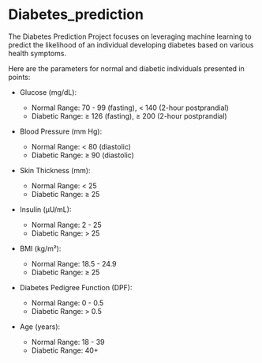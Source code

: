 # Diabetes_prediction
The Diabetes Prediction Project focuses on leveraging machine learning to predict the likelihood of an individual developing diabetes based on various health symptoms. 

Here are the parameters for normal and diabetic individuals presented in points:

- Glucose (mg/dL):
  - Normal Range: 70 - 99 (fasting), < 140 (2-hour postprandial)
  - Diabetic Range: ≥ 126 (fasting), ≥ 200 (2-hour postprandial)

- Blood Pressure (mm Hg):
  - Normal Range: < 80 (diastolic)
  - Diabetic Range: ≥ 90 (diastolic)

- Skin Thickness (mm):
  - Normal Range: < 25
  - Diabetic Range: ≥ 25

- Insulin (μU/mL):
  - Normal Range: 2 - 25
  - Diabetic Range: > 25

- BMI (kg/m²):
  - Normal Range: 18.5 - 24.9
  - Diabetic Range: ≥ 25

- Diabetes Pedigree Function (DPF):
  - Normal Range: 0 - 0.5
  - Diabetic Range: > 0.5

- Age (years):
  - Normal Range: 18 - 39
  - Diabetic Range: 40+
